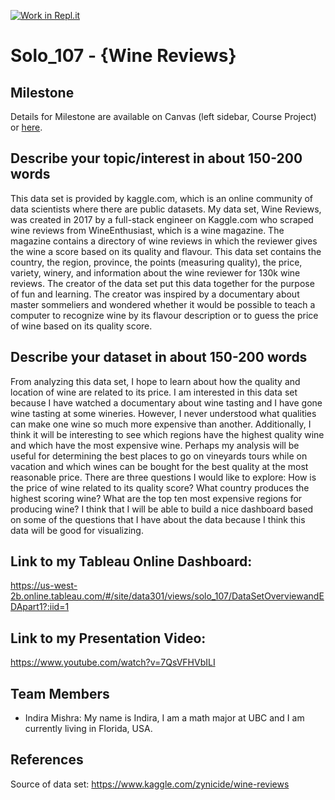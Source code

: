 [![Work in Repl.it](https://classroom.github.com/assets/work-in-replit-14baed9a392b3a25080506f3b7b6d57f295ec2978f6f33ec97e36a161684cbe9.svg)](https://classroom.github.com/online_ide?assignment_repo_id=363248&assignment_repo_type=GroupAssignmentRepo)
# Solo_107 - {Wine Reviews}

## Milestone

Details for Milestone are available on Canvas (left sidebar, Course Project) or [here](https://firas.moosvi.com/courses/data301/project/milestone01.html).

## Describe your topic/interest in about 150-200 words

This data set is provided by kaggle.com, which is an online community of data scientists where there are public datasets. My data set, Wine Reviews, was created in 2017 by a full-stack engineer on Kaggle.com who scraped wine reviews from WineEnthusiast, which is a wine magazine. The magazine contains a directory of wine reviews in which the reviewer gives the wine a score based on its quality and flavour. This data set contains the country, the region, province, the points (measuring quality), the price, variety, winery, and information about the wine reviewer for 130k wine reviews. The creator of the data set put this data together for the purpose of fun and learning. The creator was inspired by a documentary about master sommeliers and wondered whether it would be possible to teach a computer to recognize wine by its flavour description or to guess the price of wine based on its quality score.

## Describe your dataset in about 150-200 words

From analyzing this data set, I hope to learn about how the quality and location of wine are related to its price. I am interested in this data set because I have watched a documentary about wine tasting and I have gone wine tasting at some wineries. However, I never understood what qualities can make one wine so much more expensive than another. Additionally, I think it will be interesting to see which regions have the highest quality wine and which have the most expensive wine. Perhaps my analysis will be useful for determining the best places to go on vineyards tours while on vacation and which wines can be bought for the best quality at the most reasonable price. There are three questions I would like to explore: How is the price of wine related to its quality score? What country produces the highest scoring wine? What are the top ten most expensive regions for producing wine? I think that I will be able to build a nice dashboard based on some of the questions that I have about the data because I think this data will be good for visualizing.

## Link to my Tableau Online Dashboard:

https://us-west-2b.online.tableau.com/#/site/data301/views/solo_107/DataSetOverviewandEDApart1?:iid=1

## Link to my Presentation Video:

https://www.youtube.com/watch?v=7QsVFHVbILI

## Team Members

- Indira Mishra: My name is Indira, I am a math major at UBC and I am currently living in Florida, USA.

## References

Source of data set: https://www.kaggle.com/zynicide/wine-reviews

